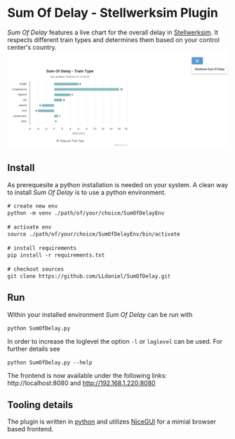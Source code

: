 # Sum Of Delay - Stellwerksim Plugin
*Sum Of Delay* features a live chart for the overall delay in [Stellwerksim](https://www.stellwerksim.de/).
It respects different train types and determines them based on your control center's country.
![Sum Of Delay Preview](img/sod.png "Sum Of Delay Preview")

## Install
As prerequesite a python installation is needed on your system. 
A clean way to install *Sum Of Delay* is to use a python environment.
```shell
# create new env
python -m venv ./path/of/your/choice/SumOfDelayEnv

# activate env
source ./path/of/your/choice/SumOfDelayEnv/bin/activate

# install requirements
pip install -r requirements.txt

# checkout sources
git clone https://github.com/LLdaniel/SumOfDelay.git
```

## Run
Within your installed environment *Sum Of Delay* can be run with
```shell
python SumOfDelay.py
```
In order to increase the loglevel the option `-l` or `loglevel` can be used.
For further details see
```shell
python SumOfDelay.py --help
```
The frontend is now available under the following links:
http://localhost:8080 and http://192.168.1.220:8080

## Tooling details
The plugin is written in [python](https://www.python.org/) and utilizes [NiceGUI](https://nicegui.io/) for a mimial browser based frontend. 

